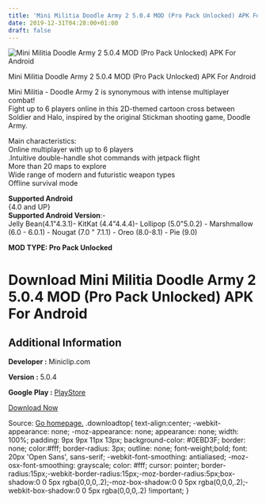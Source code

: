 ```yaml
---
title: 'Mini Militia Doodle Army 2 5.0.4 MOD (Pro Pack Unlocked) APK For Android'
date: 2019-12-31T04:28:00+01:00
draft: false
---
```


![Mini Militia Doodle Army 2 5.0.4 MOD (Pro Pack Unlocked) APK For Android](https://i0.wp.com/apkhome.net/wp-content/uploads/2019/11/Mini-Militia-Doodle-Army.png "Mini Militia Doodle Army 2 5.0.4 MOD (Pro Pack Unlocked) APK For Android")

  

Mini Militia Doodle Army 2 5.0.4 MOD (Pro Pack Unlocked) APK For Android

Mini Militia - Doodle Army 2 is synonymous with intense multiplayer combat!  
Fight up to 6 players online in this 2D-themed cartoon cross between Soldier and Halo, inspired by the original Stickman shooting game, Doodle Army.

Main characteristics:  
Online multiplayer with up to 6 players  
.Intuitive double-handle shot commands with jetpack flight  
More than 20 maps to explore  
Wide range of modern and futuristic weapon types  
Offline survival mode

**Supported Android**  
{4.0 and UP}  
**Supported Android Version**:-  
Jelly Bean(4.1"4.3.1)- KitKat (4.4"4.4.4)- Lollipop (5.0"5.0.2) - Marshmallow (6.0 - 6.0.1) - Nougat (7.0 " 7.1.1) - Oreo (8.0-8.1) - Pie (9.0)

**MOD TYPE: Pro Pack Unlocked**

Download Mini Militia Doodle Army 2 5.0.4 MOD (Pro Pack Unlocked) APK For Android
=================================================================================

Additional Information
----------------------

**Developer :** Miniclip.com

**Version :** 5.0.4

**Google Play :** [PlayStore](https://play.google.com/store/apps/details?id=com.appsomniacs.da2)

  

[Download Now](https://store4app.co/post/mini-militia-doodle-army-2-5-0-4-mod-pro-pack-unlocked-apk-for-android_1573929764)

  
Source: [Go homepage.](https://store4app.co/post/mini-militia-doodle-army-2-5-0-4-mod-pro-pack-unlocked-apk-for-android_1573929764) .downloadtop{ text-align:center; -webkit-appearance: none; -moz-appearance: none; appearance: none; width: 100%; padding: 9px 9px 11px 13px; background-color: #0EBD3F; border: none; color:#fff; border-radius: 3px; outline: none; font-weight;bold; font: 20px 'Open Sans', sans-serif; -webkit-font-smoothing: antialiased; -moz-osx-font-smoothing: grayscale; color: #fff; cursor: pointer; border-radius:15px;-webkit-border-radius:15px;-moz-border-radius:5px;box-shadow:0 0 5px rgba(0,0,0,.2);-moz-box-shadow:0 0 5px rgba(0,0,0,.2);-webkit-box-shadow:0 0 5px rgba(0,0,0,.2) !important; }